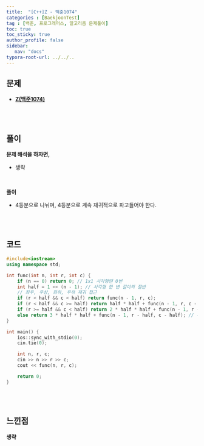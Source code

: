 ```yaml
---
title:  "[C++]Z - 백준1074"
categories : [BaekjoonTest]
tag : [백준, 프로그래머스, 알고리즘 문제풀이]
toc: true
toc_sticky: true
author_profile: false
sidebar:
   nav: "docs"
typora-root-url: ../../..
---
```




## 문제

* **[Z(백준1074)](https://www.acmicpc.net/problem/1074)**

<br><br>

## 풀이

**문제 해석을 하자면,**

* 생략


<br>

**풀이**

* 4등분으로 나뉘며, 4등분으로 계속 재귀적으로 파고들어야 한다.
  

<br><br>

## 코드

```c++
#include<iostream>
using namespace std;

int func(int n, int r, int c) {
	if (n == 0) return 0; // 1x1 사각형땐 0번
	int half = 1 << (n - 1); // 사각형 한 변 길이의 절반
	// 좌우, 우상, 좌하, 우하 재귀 접근
	if (r < half && c < half) return func(n - 1, r, c);
	if (r < half && c >= half) return half * half + func(n - 1, r, c - half);
	if (r >= half && c < half) return 2 * half * half + func(n - 1, r - half, c);
	else return 3 * half * half + func(n - 1, r - half, c - half); // 우하 사각형
}

int main() {
	ios::sync_with_stdio(0);
	cin.tie(0);

	int n, r, c;
	cin >> n >> r >> c;
	cout << func(n, r, c);

	return 0;
}
```

<br><br>

## 느낀점

**생략**
